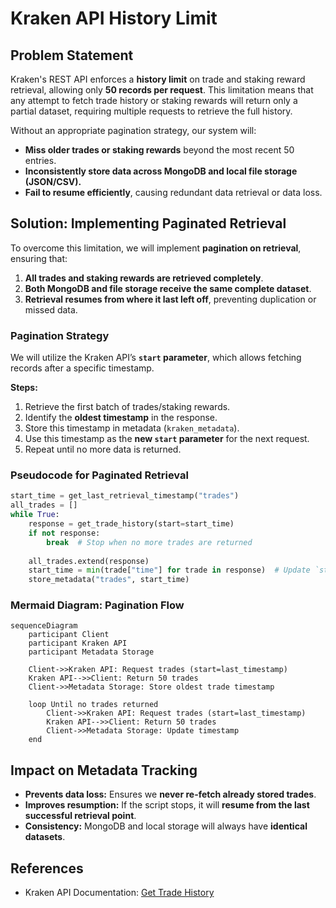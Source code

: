 # Kraken API History Limit

## **Problem Statement**

Kraken's REST API enforces a **history limit** on trade and staking reward retrieval, allowing only **50 records per request**. This limitation means that any attempt to fetch trade history or staking rewards will return only a partial dataset, requiring multiple requests to retrieve the full history.

Without an appropriate pagination strategy, our system will:

- **Miss older trades or staking rewards** beyond the most recent 50 entries.
- **Inconsistently store data across MongoDB and local file storage (JSON/CSV).**
- **Fail to resume efficiently**, causing redundant data retrieval or data loss.

## **Solution: Implementing Paginated Retrieval**

To overcome this limitation, we will implement **pagination on retrieval**, ensuring that:

1. **All trades and staking rewards are retrieved completely**.
2. **Both MongoDB and file storage receive the same complete dataset**.
3. **Retrieval resumes from where it last left off**, preventing duplication or missed data.

### **Pagination Strategy**

We will utilize the Kraken API’s **`start` parameter**, which allows fetching records after a specific timestamp.

**Steps:**

1. Retrieve the first batch of trades/staking rewards.
2. Identify the **oldest timestamp** in the response.
3. Store this timestamp in metadata (`kraken_metadata`).
4. Use this timestamp as the **new `start` parameter** for the next request.
5. Repeat until no more data is returned.

### **Pseudocode for Paginated Retrieval**

```python
start_time = get_last_retrieval_timestamp("trades")
all_trades = []
while True:
    response = get_trade_history(start=start_time)
    if not response:
        break  # Stop when no more trades are returned
    
    all_trades.extend(response)
    start_time = min(trade["time"] for trade in response)  # Update `start` for next batch
    store_metadata("trades", start_time)
```

### **Mermaid Diagram: Pagination Flow**

```mermaid
sequenceDiagram
    participant Client
    participant Kraken API
    participant Metadata Storage
    
    Client->>Kraken API: Request trades (start=last_timestamp)
    Kraken API-->>Client: Return 50 trades
    Client->>Metadata Storage: Store oldest trade timestamp
    
    loop Until no trades returned
        Client->>Kraken API: Request trades (start=last_timestamp)
        Kraken API-->>Client: Return 50 trades
        Client->>Metadata Storage: Update timestamp
    end
```

## **Impact on Metadata Tracking**

- **Prevents data loss:** Ensures we **never re-fetch already stored trades**.
- **Improves resumption:** If the script stops, it will **resume from the last successful retrieval point**.
- **Consistency:** MongoDB and local storage will always have **identical datasets**.

## **References**

- Kraken API Documentation: [Get Trade History](https://docs.kraken.com/api/docs/rest-api/get-trade-history/)
